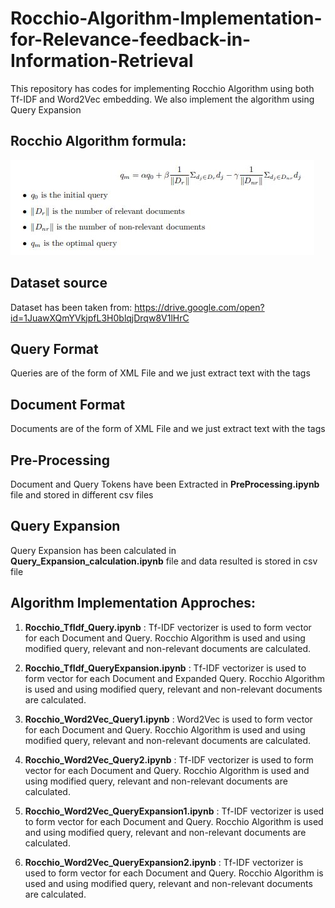 # Rocchio-Algorithm-Implementation-for-Relevance-feedback-in-Information-Retrieval
This repository has codes for implementing Rocchio Algorithm using both Tf-IDF and Word2Vec embedding. We also implement the algorithm using Query Expansion 

## Rocchio Algorithm formula:

![Formula](https://github.com/Subham07/Rocchio-Algorithm-Implementation-for-Relevance-feedback-in-Information-Retrieval/blob/master/Rocchio%20Algorithm.JPG)

## Dataset source
Dataset has been taken from: https://drive.google.com/open?id=1JuawXQmYVkjpfL3H0blqjDrqw8V1lHrC

## Query Format
Queries are of the form of XML File and we just extract text with the <desc> </desc> tags

## Document Format
Documents are of the form of XML File and we just extract text with the <TEXT> </TEXT> tags

## Pre-Processing
Document and Query Tokens have been Extracted in **PreProcessing.ipynb** file and stored in different csv files

## Query Expansion
Query Expansion has been calculated in **Query_Expansion_calculation.ipynb** file and data resulted is stored in csv file

## Algorithm Implementation Approches:
  1. **Rocchio_TfIdf_Query.ipynb** : Tf-IDF vectorizer is used to form vector for each Document and Query. Rocchio Algorithm is used and using modified query, relevant and non-relevant documents are calculated. 
  
  2. **Rocchio_TfIdf_QueryExpansion.ipynb** : Tf-IDF vectorizer is used to form vector for each Document and Expanded Query. Rocchio Algorithm is used and using modified query, relevant and non-relevant documents are calculated.
  
  3. **Rocchio_Word2Vec_Query1.ipynb** : Word2Vec is used to form vector for each Document and Query. Rocchio Algorithm is used and using modified query, relevant and non-relevant documents are calculated.
  
  4. **Rocchio_Word2Vec_Query2.ipynb** : Tf-IDF vectorizer is used to form vector for each Document and Query. Rocchio Algorithm is used and using modified query, relevant and non-relevant documents are calculated.
  
  5. **Rocchio_Word2Vec_QueryExpansion1.ipynb** : Tf-IDF vectorizer is used to form vector for each Document and Query. Rocchio Algorithm is used and using modified query, relevant and non-relevant documents are calculated.
  
  6. **Rocchio_Word2Vec_QueryExpansion2.ipynb** : Tf-IDF vectorizer is used to form vector for each Document and Query. Rocchio Algorithm is used and using modified query, relevant and non-relevant documents are calculated.

